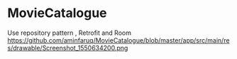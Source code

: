 # MovieCatalogue
Use repository pattern , Retrofit and Room
https://github.com/aminfaruq/MovieCatalogue/blob/master/app/src/main/res/drawable/Screenshot_1550634200.png
